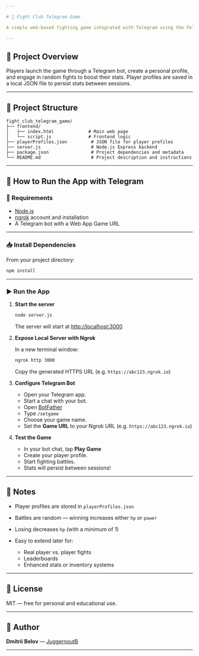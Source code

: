 ```yaml
---

# 🥊 Fight Club Telegram Game

A simple web-based fighting game integrated with Telegram using the Telegram Web Apps API, a Node.js backend, and file-based JSON storage for player profiles.

---
```


## 📖 Project Overview

Players launch the game through a Telegram bot, create a personal profile, and engage in random fights to boost their stats. Player profiles are saved in a local JSON file to persist stats between sessions.

---

## 📂 Project Structure

```
fight_club_telegram_game/
├── frontend/
│   ├── index.html             # Main web page
│   └── script.js              # Frontend logic
├── playerProfiles.json         # JSON file for player profiles
├── server.js                   # Node.js Express backend
├── package.json                # Project dependencies and metadata
└── README.md                   # Project description and instructions
```

---

## 🚀 How to Run the App with Telegram

### 📌 Requirements

* [Node.js](https://nodejs.org/)
* [ngrok](https://ngrok.com/) account and installation
* A Telegram bot with a Web App Game URL

---

### 📥 Install Dependencies

From your project directory:

```bash
npm install
```

---

### ▶️ Run the App

1. **Start the server**

   ```bash
   node server.js
   ```

   The server will start at [http://localhost:3000](http://localhost:3000)

2. **Expose Local Server with Ngrok**

   In a new terminal window:

   ```bash
   ngrok http 3000
   ```

   Copy the generated HTTPS URL (e.g. `https://abc123.ngrok.io`)

3. **Configure Telegram Bot**

   * Open your Telegram app.
   * Start a chat with your bot.
   * Open [BotFather](https://t.me/botfather)
   * Type `/setgame`
   * Choose your game name.
   * Set the **Game URL** to your Ngrok URL (e.g. `https://abc123.ngrok.io`)

4. **Test the Game**

   * In your bot chat, tap **Play Game**
   * Create your player profile.
   * Start fighting battles.
   * Stats will persist between sessions!

---

## 📒 Notes

* Player profiles are stored in `playerProfiles.json`
* Battles are random — winning increases either `hp` or `power`
* Losing decreases `hp` (with a minimum of 1)
* Easy to extend later for:

  * Real player vs. player fights
  * Leaderboards
  * Enhanced stats or inventory systems

---

## 📜 License

MIT — free for personal and educational use.

---

## 🙌 Author

**Dmitrii Belov** — [JuggernoutB](https://github.com/JuggernoutB)

---
